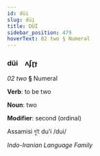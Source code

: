 ```yaml
---
id: düi
slug: düi
title: DÜİ
sidebar_position: 479
hoverText: 02 two § Numeral
---
```


### düi&emsp;<span kind="abugida">ʌʄɽɟ</span>

*02 two* **§** Numeral

**Verb**: to be two

**Noun**: two

**Modifier**: second (ordinal)

Assamisi দুই du'i /dui/

*Indo-Iranian Language Family*